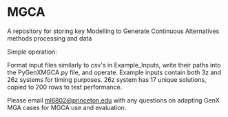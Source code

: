 # MGCA
A repository for storing key Modelling to Generate Continuous Alternatives methods processing and data

Simple operation:

Format input files similarly to csv's in Example_Inputs, write their paths into the PyGenXMGCA.py file, and operate.
Example inputs contain both 3z and 26z systems for timing purposes.
26z system has 17 unique solutions, copied to 200 rows to test performance.

Please email ml6802@princeton.edu with any questions on adapting GenX MGA cases for MGCA use and evaluation.

